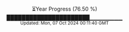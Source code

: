 <p align="center">
⏳Year Progress (76.50 %)<br>
██████████████████████▁▁▁▁▁▁▁▁ <br>
<sub>Updated: Mon, 07 Oct 2024 00:11:40 GMT</sub>
</p>

